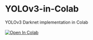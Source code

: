 # YOLOv3-in-Colab
YOLOv3 Darknet implementation in Colab </br></br>
<a href="https://colab.research.google.com/github/Gainward777/YOLOv3-in-Colab/blob/main/YOLOv3_in_Colab_(DarkNet).ipynb" target="_parent"><img src="https://colab.research.google.com/assets/colab-badge.svg" alt="Open In Colab"/></a>
